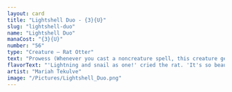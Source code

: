 ```yaml
---
layout: card
title: "Lightshell Duo - {3}{U}"
slug: "lightshell-duo"
name: "Lightshell Duo"
manaCost: "{3}{U}"
number: "56"
type: "Creature — Rat Otter"
text: "Prowess (Whenever you cast a noncreature spell, this creature gets +1/+1 until end of turn.)\nWhen this creature enters, surveil 2. (Look at the top two cards of your library, then put any number of them into your graveyard and the rest on top of your library in any order.)"
flavorText: "'Lightning and snail as one!' cried the rat. 'It's so beautiful!' the otter gasped in awe."
artist: "Mariah Tekulve"
image: "/Pictures/Lightshell_Duo.png"
---
```


